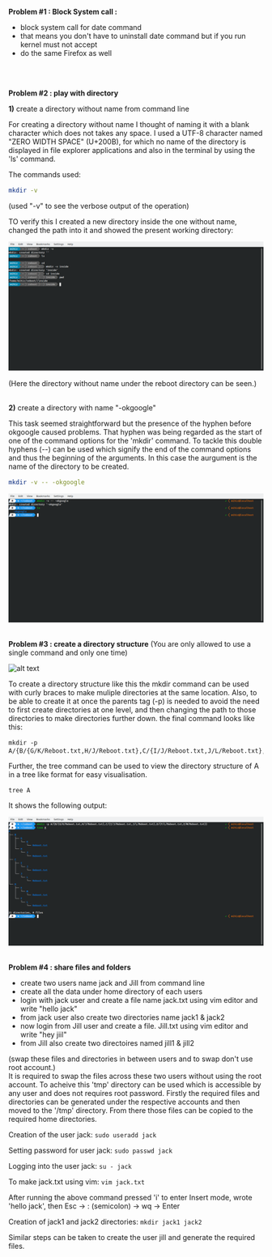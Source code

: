 <b>Problem #1 : Block System call : </b>
 <ul>
   <li> block system call for date command </li>
   <li> that means you don't have to uninstall date command but if you run kernel must not accept </li>
   <li> do the same Firefox as well </li>
  </ul>

<br/>
<br/>

<b>Problem #2 :  play with directory</b> 

<b>1)</b> create a directory without name from command line

For creating a directory without name I thought of naming it with a blank character which does not takes any space. I used a UTF-8 character named "ZERO WIDTH SPACE" (U+200B), for which no name of the directory is displayed in file explorer applications and also in the terminal by using the 'ls' command.

The commands used:

```bash
mkdir -v ​
```

(used "-v" to see the verbose output of the operation)

TO verify this I created a new directory inside the one without name, changed the path into it and showed the present working directory:

![alt text](https://github.com/mihirkj/reboot-2.0/blob/master/resources/NoNameDir?raw=true)

(Here the directory without name under the reboot directory can be seen.)
<br/>
<br/>

<b>2)</b> create a directory with name "-okgoogle"

This task seemed straightforward but the presence of the hyphen before okgoogle caused problems. That hyphen was being regarded as the start of one of the command options for the 'mkdir' command. To tackle this double hyphens (--) can be used which signify the end of the command options and thus the beginning of the arguments. In this case the aurgument is the name of the directory to be created.

```bash
mkdir -v -- -okgoogle
```
![alt text](https://github.com/mihirkj/reboot-2.0/blob/master/resources/-okgoogle%20dir?raw=true)
<br/>
<br/>

<b>Problem #3 :  create a directory structure</b> (You are only allowed to use a single command and only one time)

![alt text](https://1.bp.blogspot.com/-x6vLWgVIU7Q/XvjlJyKJsnI/AAAAAAAAU0M/lmH8ddGkm90gXPNwUZCUvwCTN6XfJINZgCLcBGAsYHQ/s320/Screenshot%2B2020-06-29%2Bat%2B12.12.55%2BAM.png)

To create a directory structure like this the mkdir command can be used with curly braces to make muliple directories at the same location. Also, to be able to create it at once the parents tag (-p) is needed to avoid the need to first create directories at one level, and then changing the path to those directories to make directories further down. the final command looks like this:

```
mkdir -p A/{B/{G/K/Reboot.txt,H/J/Reboot.txt},C/{I/J/Reboot.txt,J/L/Reboot.txt},D/{F/L/Reboot.txt,E/M/Reboot.txt}}
```

Further, the tree command can be used to view the directory structure of A in a tree like format for easy visualisation.

```
tree A
```

It shows the following output:

![alt text](https://github.com/mihirkj/reboot-2.0/blob/master/resources/tree%20output?raw=true)
<br/>
<br/>

<b>Problem #4 : share files and folders </b>
<ul>
 <li>create two users name jack and Jill  from command line </li>
 <li>create all the data under home directory of each users </li>
 <li>login with jack user and create a file name  jack.txt using vim editor and write "hello jack" </li>
 <li>from jack user also create two directories name jack1 & jack2 </li>
 <li>now login from Jill user and create a file. Jill.txt using vim editor and write "hey jiil" </li>
 <li>from Jill also create two directoires named jill1 & jill2 </li>
</ul>
(swap these files and directories in between users  and to swap don't use root account.)

<br/>
It is required to swap the files across these two users without using the root account. To acheive this 'tmp' directory can be used which is accessible by any user and does not requires root password.
Firstly the required files and directories can be generated under the respective accounts and then moved to the '/tmp' directory. From there those files can be copied to the required home directories. 
<br/>

Creation of the user jack: `sudo useradd jack`

Setting password for user jack: `sudo passwd jack`

Logging into the user jack: `su - jack`

To make jack.txt using vim: `vim jack.txt`

After running the above command pressed 'i' to enter Insert mode, wrote 'hello jack', then Esc -> : (semicolon) -> wq -> Enter

Creation of jack1 and jack2 directories: `mkdir jack1 jack2`

Similar steps can be taken to create the user jill and generate the required files.



